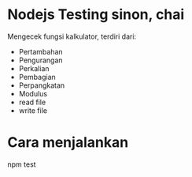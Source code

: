 # Nodejs Testing sinon, chai

Mengecek fungsi kalkulator, terdiri dari:
- Pertambahan
- Pengurangan
- Perkalian
- Pembagian
- Perpangkatan
- Modulus
- read file
- write file

# Cara menjalankan
npm test